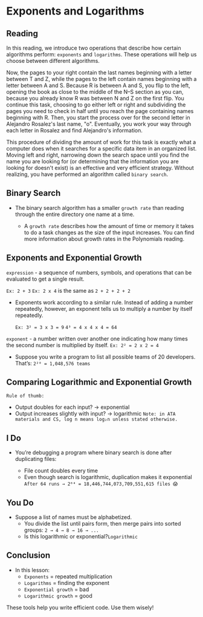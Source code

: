 # Exponents and Logarithms

## Reading

In this reading, we introduce two operations that describe how certain algorithms perform: `exponents` and `logarithms`. These operations will help us choose between different algorithms.

Now, the pages to your right contain the last names beginning with a letter between T and Z, while the pages to the left contain names beginning with a letter between A and S. Because R is between A and S, you flip to the left, opening the book as close to the middle of the N–S section as you can, because you already know R was between N and Z on the first flip. You continue this task, choosing to go either left or right and subdividing the pages you need to check in half until you reach the page containing names beginning with R. Then, you start the process over for the second letter in Alejandro Rosalez's last name, "o". Eventually, you work your way through each letter in Rosalez and find Alejandro's information.

This procedure of dividing the amount of work for this task is exactly what a computer does when it searches for a specific data item in an organized list. Moving left and right, narrowing down the search space until you find the name you are looking for (or determining that the information you are looking for doesn't exist) is an effective and very efficient strategy. Without realizing, you have performed an algorithm called `binary search`.

## Binary Search

- The binary search algorithm has a smaller `growth rate` than reading through the entire directory one name at a time.

  - A `growth rate` describes how the amount of time or memory it takes to do a task changes as the size of the input increases. You can find more information about growth rates in the Polynomials reading.

## Exponents and Exponential Growth

`expression` - a sequence of numbers, symbols, and operations that can be evaluated to get a single result.

`Ex: 2 + 3`
`Ex: 2 x 4` is the same as `2 + 2 + 2 + 2`

- Exponents work according to a similar rule. Instead of adding a number repeatedly, however, an exponent tells us to multiply a number by itself repeatedly.

  `Ex: 3² = 3 x 3 = 9`
  `4³ = 4 x 4 x 4 = 64`

`exponent` - a number written over another one indicating how many times the second number is multiplied by itself.
`Ex: 2² = 2 x 2 = 4`

- Suppose you write a program to list all possible teams of 20 developers. That’s:
  `2²⁰ = 1,048,576 teams`

## Comparing Logarithmic and Exponential Growth

`Rule of thumb:`

- Output doubles for each input? → exponential
- Output increases slightly with input? → logarithmic
  `Note: in ATA materials and CS, log n means log₂n unless stated otherwise.`

## I Do

- You’re debugging a program where binary search is done after duplicating files:

  - File count doubles every time
  - Even though search is logarithmic, duplication makes it exponential
    `After 64 runs → 2⁶⁴ = 18,446,744,073,709,551,615 files 😱`

## You Do

- Suppose a list of names must be alphabetized.
  - You divide the list until pairs form, then merge pairs into sorted groups:
    `2 → 4 → 8 → 16 → ...`
  - Is this logarithmic or exponential?`Logarithmic`

## Conclusion

- In this lesson:
  - `Exponents` = repeated multiplication
  - `Logarithms` = finding the exponent
  - `Exponential growth` = bad
  - `Logarithmic growth` = good

These tools help you write efficient code. Use them wisely!
